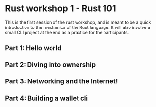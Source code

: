 # Rust workshop 1 - Rust 101

This is the first session of the rust workshop, and is meant to be a quick introduction to the mechanics of the Rust language. It will also involve a small CLI project at the end as a practice for the participants.

## Part 1: Hello world


## Part 2: Diving into ownership


## Part 3: Networking and the Internet! 


## Part 4: Building a wallet cli